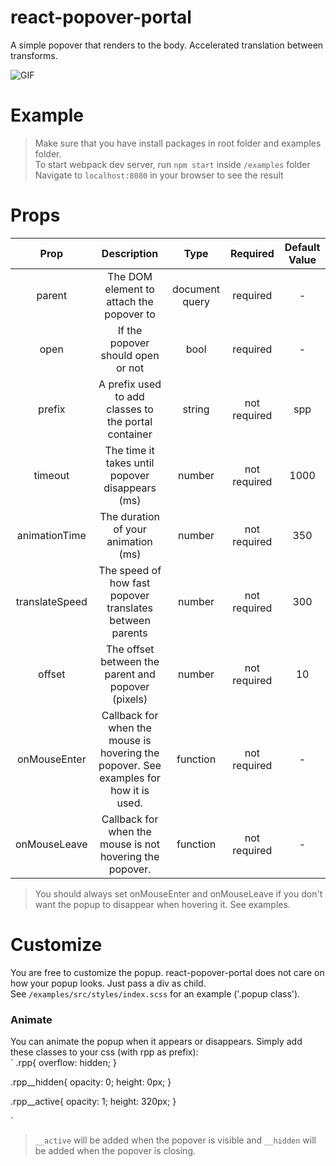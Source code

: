# react-popover-portal
A simple popover that renders to the body. Accelerated translation between transforms.  <br/>

![GIF](https://raw.githubusercontent.com/onurhb/react-popover-portal/master/react-popover-portal.gif)

# Example
> Make sure that you have install packages in root folder and examples folder. <br/>
> To start webpack dev server, run `npm start` inside `/examples` folder <br/>
> Navigate to `localhost:8080` in your browser to see the result 

# Props 
|      Prop      	|                                      Description                                      	|      Type      	|   Required   	| Default Value 	|
|:--------------:	|:-------------------------------------------------------------------------------------:	|:--------------:	|:------------:	|:-------------:	|
|     parent     	|                        The DOM element to attach the popover to                       	| document query 	|   required   	|       -       	|
|      open      	|                           If the popover should open or not                           	|      bool      	|   required   	|       -       	|
|     prefix     	|                  A prefix used to add classes to the portal container                 	|     string     	| not required 	|      spp      	|
|     timeout    	|                    The time it takes until popover disappears (ms)                    	|     number     	| not required 	|      1000     	|
|  animationTime 	|                          The duration of your animation (ms)                          	|     number     	| not required 	|      350      	|
| translateSpeed 	|                The speed of how fast popover translates between parents               	|     number     	| not required 	|      300      	|
|     offset     	|                   The offset between the parent and popover (pixels)                  	|     number     	| not required 	|       10      	|
|  onMouseEnter  	| Callback for when the mouse is hovering the popover. See examples for how it is used. 	|    function    	| not required 	|       -       	|
|  onMouseLeave  	|                Callback for when the mouse is not hovering the popover.               	|    function    	| not required 	|       -       	|

> You should always set onMouseEnter and onMouseLeave if you don't want the popup to disappear when hovering it. See examples. 

# Customize
You are free to customize the popup. react-popover-portal does not care on how your popup looks. Just pass a div as child.  <br/>
See `/examples/src/styles/index.scss` for an example ('.popup class').

### Animate 
You can animate the popup when it appears or disappears. Simply add these classes to your css (with rpp as prefix): <br/>
`
.rpp{
  overflow: hidden;
}

.rpp__hidden{
  opacity: 0;
  height: 0px;
}

.rpp__active{
  opacity: 1;
  height: 320px;
}

`

> `__active` will be added when the popover is visible and `__hidden` will be added when the popover is closing. 

